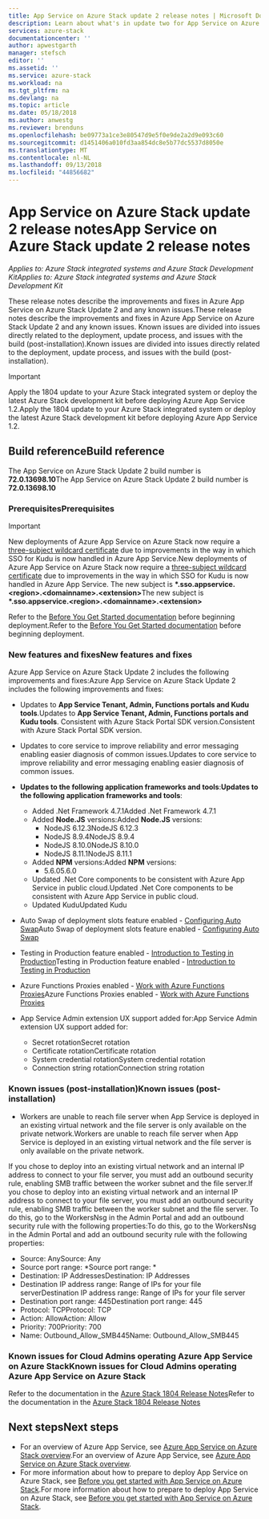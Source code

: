 ```yaml
---
title: App Service on Azure Stack update 2 release notes | Microsoft Docs
description: Learn about what's in update two for App Service on Azure Stack, the known issues, and where to download the update.
services: azure-stack
documentationcenter: ''
author: apwestgarth
manager: stefsch
editor: ''
ms.assetid: ''
ms.service: azure-stack
ms.workload: na
ms.tgt_pltfrm: na
ms.devlang: na
ms.topic: article
ms.date: 05/18/2018
ms.author: anwestg
ms.reviewer: brenduns
ms.openlocfilehash: be09773a1ce3e80547d9e5f0e9de2a2d9e093c60
ms.sourcegitcommit: d1451406a010fd3aa854dc8e5b77dc5537d8050e
ms.translationtype: MT
ms.contentlocale: nl-NL
ms.lasthandoff: 09/13/2018
ms.locfileid: "44856682"
---
```

# <a name="app-service-on-azure-stack-update-2-release-notes"></a><span data-ttu-id="f809b-103">App Service on Azure Stack update 2 release notes</span><span class="sxs-lookup"><span data-stu-id="f809b-103">App Service on Azure Stack update 2 release notes</span></span>

<span data-ttu-id="f809b-104">*Applies to: Azure Stack integrated systems and Azure Stack Development Kit*</span><span class="sxs-lookup"><span data-stu-id="f809b-104">*Applies to: Azure Stack integrated systems and Azure Stack Development Kit*</span></span>

<span data-ttu-id="f809b-105">These release notes describe the improvements and fixes in Azure App Service on Azure Stack Update 2 and any known issues.</span><span class="sxs-lookup"><span data-stu-id="f809b-105">These release notes describe the improvements and fixes in Azure App Service on Azure Stack Update 2 and any known issues.</span></span> <span data-ttu-id="f809b-106">Known issues are divided into issues directly related to the deployment, update process, and issues with the build     (post-installation).</span><span class="sxs-lookup"><span data-stu-id="f809b-106">Known issues are divided into issues directly related to the deployment, update process, and issues with the build     (post-installation).</span></span>

> [!IMPORTANT]
> <span data-ttu-id="f809b-107">Apply the 1804 update to your Azure Stack integrated system or deploy the latest Azure Stack development kit before deploying Azure App Service 1.2.</span><span class="sxs-lookup"><span data-stu-id="f809b-107">Apply the 1804 update to your Azure Stack integrated system or deploy the latest Azure Stack development kit before deploying Azure App Service 1.2.</span></span>
>
>

## <a name="build-reference"></a><span data-ttu-id="f809b-108">Build reference</span><span class="sxs-lookup"><span data-stu-id="f809b-108">Build reference</span></span>

<span data-ttu-id="f809b-109">The App Service on Azure Stack Update 2 build number is **72.0.13698.10**</span><span class="sxs-lookup"><span data-stu-id="f809b-109">The App Service on Azure Stack Update 2 build number is **72.0.13698.10**</span></span>

### <a name="prerequisites"></a><span data-ttu-id="f809b-110">Prerequisites</span><span class="sxs-lookup"><span data-stu-id="f809b-110">Prerequisites</span></span>

> [!IMPORTANT]
> <span data-ttu-id="f809b-111">New deployments of Azure App Service on Azure Stack now require a [three-subject wildcard certificate](azure-stack-app-service-before-you-get-started.md#get-certificates) due to improvements in the way in which SSO for Kudu is now handled in Azure App Service.</span><span class="sxs-lookup"><span data-stu-id="f809b-111">New deployments of Azure App Service on Azure Stack now require a [three-subject wildcard certificate](azure-stack-app-service-before-you-get-started.md#get-certificates) due to improvements in the way in which SSO for Kudu is now handled in Azure App Service.</span></span> <span data-ttu-id="f809b-112">The new subject is **\*.sso.appservice.\<region\>.\<domainname\>.\<extension\>**</span><span class="sxs-lookup"><span data-stu-id="f809b-112">The new subject is **\*.sso.appservice.\<region\>.\<domainname\>.\<extension\>**</span></span>
>
>

<span data-ttu-id="f809b-113">Refer to the [Before You Get Started documentation](azure-stack-app-service-before-you-get-started.md) before beginning deployment.</span><span class="sxs-lookup"><span data-stu-id="f809b-113">Refer to the [Before You Get Started documentation](azure-stack-app-service-before-you-get-started.md) before beginning deployment.</span></span>

### <a name="new-features-and-fixes"></a><span data-ttu-id="f809b-114">New features and fixes</span><span class="sxs-lookup"><span data-stu-id="f809b-114">New features and fixes</span></span>

<span data-ttu-id="f809b-115">Azure App Service on Azure Stack Update 2 includes the following improvements and fixes:</span><span class="sxs-lookup"><span data-stu-id="f809b-115">Azure App Service on Azure Stack Update 2 includes the following improvements and fixes:</span></span>

- <span data-ttu-id="f809b-116">Updates to **App Service Tenant, Admin, Functions portals and Kudu tools**.</span><span class="sxs-lookup"><span data-stu-id="f809b-116">Updates to **App Service Tenant, Admin, Functions portals and Kudu tools**.</span></span> <span data-ttu-id="f809b-117">Consistent with Azure Stack Portal SDK version.</span><span class="sxs-lookup"><span data-stu-id="f809b-117">Consistent with Azure Stack Portal SDK version.</span></span>

- <span data-ttu-id="f809b-118">Updates to core service to improve reliability and error messaging enabling easier diagnosis of common issues.</span><span class="sxs-lookup"><span data-stu-id="f809b-118">Updates to core service to improve reliability and error messaging enabling easier diagnosis of common issues.</span></span>

- <span data-ttu-id="f809b-119">**Updates to the following application frameworks and tools**:</span><span class="sxs-lookup"><span data-stu-id="f809b-119">**Updates to the following application frameworks and tools**:</span></span>
  - <span data-ttu-id="f809b-120">Added .Net Framework 4.7.1</span><span class="sxs-lookup"><span data-stu-id="f809b-120">Added .Net Framework 4.7.1</span></span>
  - <span data-ttu-id="f809b-121">Added **Node.JS** versions:</span><span class="sxs-lookup"><span data-stu-id="f809b-121">Added **Node.JS** versions:</span></span>
    - <span data-ttu-id="f809b-122">NodeJS 6.12.3</span><span class="sxs-lookup"><span data-stu-id="f809b-122">NodeJS 6.12.3</span></span>
    - <span data-ttu-id="f809b-123">NodeJS 8.9.4</span><span class="sxs-lookup"><span data-stu-id="f809b-123">NodeJS 8.9.4</span></span>
    - <span data-ttu-id="f809b-124">NodeJS 8.10.0</span><span class="sxs-lookup"><span data-stu-id="f809b-124">NodeJS 8.10.0</span></span>
    - <span data-ttu-id="f809b-125">NodeJS 8.11.1</span><span class="sxs-lookup"><span data-stu-id="f809b-125">NodeJS 8.11.1</span></span>
  - <span data-ttu-id="f809b-126">Added **NPM** versions:</span><span class="sxs-lookup"><span data-stu-id="f809b-126">Added **NPM** versions:</span></span>
    - <span data-ttu-id="f809b-127">5.6.0</span><span class="sxs-lookup"><span data-stu-id="f809b-127">5.6.0</span></span>
  - <span data-ttu-id="f809b-128">Updated .Net Core components to be consistent with Azure App Service in public cloud.</span><span class="sxs-lookup"><span data-stu-id="f809b-128">Updated .Net Core components to be consistent with Azure App Service in public cloud.</span></span>
  - <span data-ttu-id="f809b-129">Updated Kudu</span><span class="sxs-lookup"><span data-stu-id="f809b-129">Updated Kudu</span></span>

- <span data-ttu-id="f809b-130">Auto Swap of deployment slots feature enabled - [Configuring Auto Swap](https://docs.microsoft.com/azure/app-service/web-sites-staged-publishing#configure-auto-swap)</span><span class="sxs-lookup"><span data-stu-id="f809b-130">Auto Swap of deployment slots feature enabled - [Configuring Auto Swap](https://docs.microsoft.com/azure/app-service/web-sites-staged-publishing#configure-auto-swap)</span></span>

- <span data-ttu-id="f809b-131">Testing in Production feature enabled - [Introduction to Testing in Production](https://azure.microsoft.com/resources/videos/introduction-to-azure-websites-testing-in-production-with-galin-iliev/)</span><span class="sxs-lookup"><span data-stu-id="f809b-131">Testing in Production feature enabled - [Introduction to Testing in Production](https://azure.microsoft.com/resources/videos/introduction-to-azure-websites-testing-in-production-with-galin-iliev/)</span></span>

- <span data-ttu-id="f809b-132">Azure Functions Proxies enabled - [Work with Azure Functions Proxies](https://docs.microsoft.com/azure/azure-functions/functions-proxies)</span><span class="sxs-lookup"><span data-stu-id="f809b-132">Azure Functions Proxies enabled - [Work with Azure Functions Proxies](https://docs.microsoft.com/azure/azure-functions/functions-proxies)</span></span>

- <span data-ttu-id="f809b-133">App Service Admin extension UX support added for:</span><span class="sxs-lookup"><span data-stu-id="f809b-133">App Service Admin extension UX support added for:</span></span>
  - <span data-ttu-id="f809b-134">Secret rotation</span><span class="sxs-lookup"><span data-stu-id="f809b-134">Secret rotation</span></span>
  - <span data-ttu-id="f809b-135">Certificate rotation</span><span class="sxs-lookup"><span data-stu-id="f809b-135">Certificate rotation</span></span>
  - <span data-ttu-id="f809b-136">System credential rotation</span><span class="sxs-lookup"><span data-stu-id="f809b-136">System credential rotation</span></span>
  - <span data-ttu-id="f809b-137">Connection string rotation</span><span class="sxs-lookup"><span data-stu-id="f809b-137">Connection string rotation</span></span>

### <a name="known-issues-post-installation"></a><span data-ttu-id="f809b-138">Known issues (post-installation)</span><span class="sxs-lookup"><span data-stu-id="f809b-138">Known issues (post-installation)</span></span>

- <span data-ttu-id="f809b-139">Workers are unable to reach file server when App Service is deployed in an existing virtual network and the file server is only available on the private network.</span><span class="sxs-lookup"><span data-stu-id="f809b-139">Workers are unable to reach file server when App Service is deployed in an existing virtual network and the file server is only available on the private network.</span></span>

<span data-ttu-id="f809b-140">If you chose to deploy into an existing virtual network and an internal IP address to connect to your file server, you must add an outbound security rule, enabling SMB traffic between the worker subnet and the file server.</span><span class="sxs-lookup"><span data-stu-id="f809b-140">If you chose to deploy into an existing virtual network and an internal IP address to connect to your file server, you must add an outbound security rule, enabling SMB traffic between the worker subnet and the file server.</span></span> <span data-ttu-id="f809b-141">To do this, go to the WorkersNsg in the Admin Portal and add an outbound security rule with the following properties:</span><span class="sxs-lookup"><span data-stu-id="f809b-141">To do this, go to the WorkersNsg in the Admin Portal and add an outbound security rule with the following properties:</span></span>
 * <span data-ttu-id="f809b-142">Source: Any</span><span class="sxs-lookup"><span data-stu-id="f809b-142">Source: Any</span></span>
 * <span data-ttu-id="f809b-143">Source port range: \*</span><span class="sxs-lookup"><span data-stu-id="f809b-143">Source port range: \*</span></span>
 * <span data-ttu-id="f809b-144">Destination: IP Addresses</span><span class="sxs-lookup"><span data-stu-id="f809b-144">Destination: IP Addresses</span></span>
 * <span data-ttu-id="f809b-145">Destination IP address range: Range of IPs for your file server</span><span class="sxs-lookup"><span data-stu-id="f809b-145">Destination IP address range: Range of IPs for your file server</span></span>
 * <span data-ttu-id="f809b-146">Destination port range: 445</span><span class="sxs-lookup"><span data-stu-id="f809b-146">Destination port range: 445</span></span>
 * <span data-ttu-id="f809b-147">Protocol: TCP</span><span class="sxs-lookup"><span data-stu-id="f809b-147">Protocol: TCP</span></span>
 * <span data-ttu-id="f809b-148">Action: Allow</span><span class="sxs-lookup"><span data-stu-id="f809b-148">Action: Allow</span></span>
 * <span data-ttu-id="f809b-149">Priority: 700</span><span class="sxs-lookup"><span data-stu-id="f809b-149">Priority: 700</span></span>
 * <span data-ttu-id="f809b-150">Name: Outbound_Allow_SMB445</span><span class="sxs-lookup"><span data-stu-id="f809b-150">Name: Outbound_Allow_SMB445</span></span>

### <a name="known-issues-for-cloud-admins-operating-azure-app-service-on-azure-stack"></a><span data-ttu-id="f809b-151">Known issues for Cloud Admins operating Azure App Service on Azure Stack</span><span class="sxs-lookup"><span data-stu-id="f809b-151">Known issues for Cloud Admins operating Azure App Service on Azure Stack</span></span>

<span data-ttu-id="f809b-152">Refer to the documentation in the [Azure Stack 1804 Release Notes](azure-stack-update-1804.md)</span><span class="sxs-lookup"><span data-stu-id="f809b-152">Refer to the documentation in the [Azure Stack 1804 Release Notes](azure-stack-update-1804.md)</span></span>

## <a name="next-steps"></a><span data-ttu-id="f809b-153">Next steps</span><span class="sxs-lookup"><span data-stu-id="f809b-153">Next steps</span></span>

- <span data-ttu-id="f809b-154">For an overview of Azure App Service, see [Azure App Service on Azure Stack overview](azure-stack-app-service-overview.md).</span><span class="sxs-lookup"><span data-stu-id="f809b-154">For an overview of Azure App Service, see [Azure App Service on Azure Stack overview](azure-stack-app-service-overview.md).</span></span>
- <span data-ttu-id="f809b-155">For more information about how to prepare to deploy App Service on Azure Stack, see [Before you get started with App Service on Azure Stack](azure-stack-app-service-before-you-get-started.md).</span><span class="sxs-lookup"><span data-stu-id="f809b-155">For more information about how to prepare to deploy App Service on Azure Stack, see [Before you get started with App Service on Azure Stack](azure-stack-app-service-before-you-get-started.md).</span></span>

